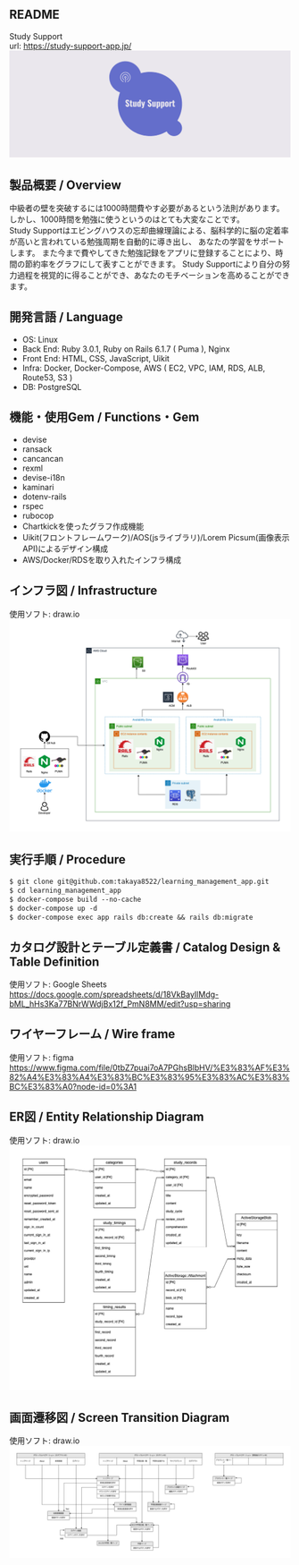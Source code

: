 ## README
Study Support  
url: https://study-support-app.jp/
![タイトルロゴ](app/assets/images/facebook_cover_photo_2.png "cover_photo.png")

## 製品概要 / Overview
中級者の壁を突破するには1000時間費やす必要があるという法則があります。  
しかし、1000時間を勉強に使うというのはとても大変なことです。  
Study Supportはエビングハウスの忘却曲線理論による、脳科学的に脳の定着率が高いと言われている勉強周期を自動的に導き出し、
あなたの学習をサポートします。
また今まで費やしてきた勉強記録をアプリに登録することにより、時間の節約率をグラフにして表すことができます。
Study Supportにより自分の努力過程を視覚的に得ることができ、あなたのモチベーションを高めることができます。

## 開発言語 / Language
- OS: Linux
- Back End: Ruby 3.0.1, Ruby on Rails 6.1.7 ( Puma ), Nginx
- Front End: HTML, CSS, JavaScript, Uikit
- Infra: Docker, Docker-Compose, AWS ( EC2, VPC, IAM, RDS, ALB, Route53, S3 )
- DB: PostgreSQL

## 機能・使用Gem / Functions・Gem
- devise
- ransack
- cancancan
- rexml
- devise-i18n
- kaminari 
- dotenv-rails
- rspec
- rubocop
- Chartkickを使ったグラフ作成機能
- Uikit(フロントフレームワーク)/AOS(jsライブラリ)/Lorem Picsum(画像表示API)によるデザイン構成
- AWS/Docker/RDSを取り入れたインフラ構成

## インフラ図 / Infrastructure
使用ソフト: draw.io  
![インフラ図](app/assets/images/infrastructure.png "infrastructure")

## 実行手順 / Procedure
```
$ git clone git@github.com:takaya8522/learning_management_app.git
$ cd learning_management_app
$ docker-compose build --no-cache
$ docker-compose up -d
$ docker-compose exec app rails db:create && rails db:migrate
```

## カタログ設計とテーブル定義書 / Catalog Design & Table Definition
使用ソフト: Google Sheets  
https://docs.google.com/spreadsheets/d/18VkBayIlMdg-bML_hHs3Ka77BNrWWdjBx12f_PmN8MM/edit?usp=sharing

## ワイヤーフレーム / Wire frame
使用ソフト: figma  
https://www.figma.com/file/0tbZ7puai7oA7PGhsBlbHV/%E3%83%AF%E3%82%A4%E3%83%A4%E3%83%BC%E3%83%95%E3%83%AC%E3%83%BC%E3%83%A0?node-id=0%3A1

## ER図 / Entity Relationship Diagram
使用ソフト: draw.io  
![ER図](app/assets/images/ER_diagram.png "ER_diagram")

## 画面遷移図 / Screen Transition Diagram
使用ソフト: draw.io  
![画面遷移図](app/assets/images/screen_transition_diagram.png "screen_transition_diagram")